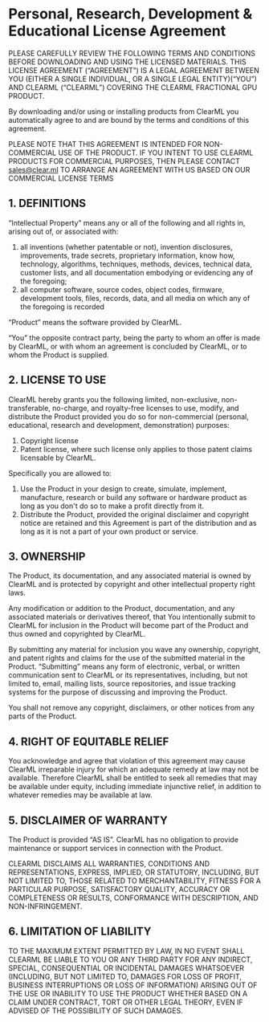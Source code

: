 # Personal, Research, Development & Educational License Agreement

PLEASE CAREFULLY REVIEW THE FOLLOWING TERMS AND CONDITIONS BEFORE DOWNLOADING AND USING THE LICENSED MATERIALS. THIS LICENSE AGREEMENT (“AGREEMENT”) IS A LEGAL AGREEMENT BETWEEN YOU (EITHER A SINGLE INDIVIDUAL, OR A SINGLE LEGAL ENTITY)(“YOU”) AND CLEARML (“CLEARML”) COVERING THE CLEARML FRACTIONAL GPU PRODUCT.

By downloading and/or using or installing products from ClearML you automatically agree to and are bound by the terms and conditions of this agreement.

PLEASE NOTE THAT THIS AGREEMENT IS INTENDED FOR NON-COMMERCIAL USE OF THE PRODUCT. IF YOU INTENT TO USE CLEARML PRODUCTS FOR COMMERCIAL PURPOSES, THEN PLEASE CONTACT sales@clear.ml TO ARRANGE AN AGREEMENT WITH US BASED ON OUR COMMERCIAL LICENSE TERMS

## 1. DEFINITIONS

“Intellectual Property” means any or all of the following and all rights in, arising out of, or associated with:


1. all inventions (whether patentable or not), invention disclosures, improvements, trade secrets, proprietary information, know how, technology, algorithms, techniques, methods, devices, technical data, customer lists, and all documentation embodying or evidencing any of the foregoing;
2. all computer software, source codes, object codes, firmware, development tools, files, records, data, and all media on which any of the foregoing is recorded

“Product” means the software provided by ClearML.

“You” the opposite contract party, being the party to whom an offer is made by ClearML, or with whom an agreement is concluded by ClearML, or to whom the Product is supplied.

## 2. LICENSE TO USE

ClearML hereby grants you the following limited, non-exclusive, non-transferable, no-charge, and royalty-free licenses to use, modify, and distribute the Product provided you do so for non-commercial (personal, educational, research and development, demonstration) purposes:

1. Copyright license
2. Patent license, where such license only applies to those patent claims licensable by ClearML.

Specifically you are allowed to:

1. Use the Product in your design to create, simulate, implement, manufacture, research or build any software or hardware product as long as you don't do so to make a profit directly from it.
2. Distribute the Product, provided the original disclaimer and copyright notice are retained and this Agreement is part of the distribution and as long as it is not a part of your own product or service.

## 3. OWNERSHIP

The Product, its documentation, and any associated material is owned by ClearML and is protected by copyright and other intellectual property right laws.

Any modification or addition to the Product, documentation, and any associated materials or derivatives thereof, that You intentionally submit to ClearML for inclusion in the Product will become part of the Product and thus owned and copyrighted by ClearML.

By submitting any material for inclusion you wave any ownership, copyright, and patent rights and claims for the use of the submitted material in the Product. “Submitting” means any form of electronic, verbal, or written communication sent to ClearML or its representatives, including, but not limited to, email, mailing lists, source repositories, and issue tracking systems for the purpose of discussing and improving the Product.

You shall not remove any copyright, disclaimers, or other notices from any parts of the Product.

## 4. RIGHT OF EQUITABLE RELIEF

You acknowledge and agree that violation of this agreement may cause ClearML irreparable injury for which an adequate remedy at law may not be available. Therefore ClearML shall be entitled to seek all remedies that may be available under equity, including immediate injunctive relief, in addition to whatever remedies may be available at law.

## 5. DISCLAIMER OF WARRANTY

The Product is provided “AS IS”. ClearML has no obligation to provide maintenance or support services in connection with the Product.

CLEARML DISCLAIMS ALL WARRANTIES, CONDITIONS AND REPRESENTATIONS, EXPRESS, IMPLIED, OR STATUTORY, INCLUDING, BUT NOT LIMITED TO, THOSE RELATED TO MERCHANTABILITY, FITNESS FOR A PARTICULAR PURPOSE, SATISFACTORY QUALITY, ACCURACY OR COMPLETENESS OR RESULTS, CONFORMANCE WITH DESCRIPTION, AND NON-INFRINGEMENT.

## 6. LIMITATION OF LIABILITY

TO THE MAXIMUM EXTENT PERMITTED BY LAW, IN NO EVENT SHALL CLEARML BE LIABLE TO YOU OR ANY THIRD PARTY FOR ANY INDIRECT, SPECIAL, CONSEQUENTIAL OR INCIDENTAL DAMAGES WHATSOEVER (INCLUDING, BUT NOT LIMITED TO, DAMAGES FOR LOSS OF PROFIT, BUSINESS INTERRUPTIONS OR LOSS OF INFORMATION) ARISING OUT OF THE USE OR INABILITY TO USE THE PRODUCT WHETHER BASED ON A CLAIM UNDER CONTRACT, TORT OR OTHER LEGAL THEORY, EVEN IF ADVISED OF THE POSSIBILITY OF SUCH DAMAGES.

